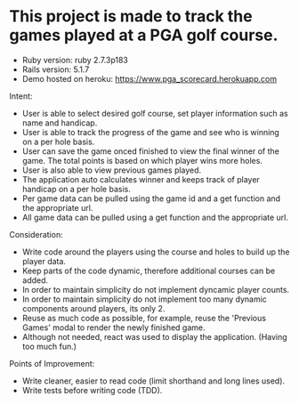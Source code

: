 # This project is made to track the games played at a PGA golf course.

* Ruby version: ruby 2.7.3p183
* Rails version: 5.1.7
* Demo hosted on heroku: https://www.pga_scorecard.herokuapp.com

Intent:
- User is able to select desired golf course, set player information such as name and handicap.
- User is able to track the progress of the game and see who is winning on a per hole basis. 
- User can save the game onced finished to view the final winner of the game. The total points is based on which player wins more holes.
- User is also able to view previous games played.
- The application auto calculates winner and keeps track of player handicap on a per hole basis.
- Per game data can be pulled using the game id and a get function and the appropriate url.
- All game data can be pulled using a get function and the appropriate url.

Consideration:
- Write code around the players using the course and holes to build up the player data.
- Keep parts of the code dynamic, therefore additional courses can be added.
- In order to maintain simplicity do not implement dyncamic player counts.
- In order to maintain simplicity do not implement too many dynamic components around players, its only 2.
- Reuse as much code as possible, for example, reuse the 'Previous Games' modal to render the newly finished game.
- Although not needed, react was used to display the application. (Having too much fun.)

Points of Improvement:
- Write cleaner, easier to read code (limit shorthand and long lines used).
- Write tests before writing code (TDD).
